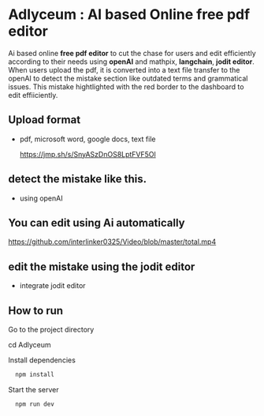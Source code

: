 # Adlyceum : AI based Online free pdf editor
Ai based online **free pdf editor** to cut the chase for users and edit efficiently according to their needs using **openAI** and mathpix, **langchain**, **jodit editor**.
When users upload the pdf, it is converted into a text file transfer to the openAI to detect the mistake section like outdated terms and grammatical issues.
This mistake hightlighted with the red border to the dashboard to edit effiiciently.


## Upload format
- pdf, microsoft word, google docs, text file

  https://jmp.sh/s/SnyASzDnOS8LptFVF5Ol

## detect the mistake like this.
  - using openAI

## You can edit using Ai automatically
  https://github.com/interlinker0325/Video/blob/master/total.mp4

## edit the mistake using the jodit editor
  - integrate jodit editor

## How to run
Go to the project directory

  cd Adlyceum

Install dependencies
```bash
  npm install
```
Start the server
```bash
  npm run dev
```
